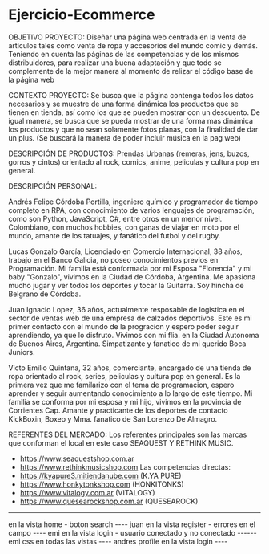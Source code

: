 # Ejercicio-Ecommerce
OBJETIVO PROYECTO: Diseñar una página web centrada en la venta de artículos tales como venta de ropa y accesorios del mundo comic y demás. Teniendo en cuenta las páginas de las competencias y de los mismos distribuidores, para realizar una buena adaptación y que todo se complemente de la mejor manera al momento de relizar el código base de la página web

CONTEXTO PROYECTO: Se busca que la página contenga todos los datos necesarios y se muestre de una forma dinámica los productos que se tienen en tienda, así como los que se pueden mostrar con un descuento. De igual manera, se busca que se pueda mostrar de una forma mas dinámica los productos y que no sean solamente fotos planas, con la finalidad de dar un plus. (Se buscará la manera de poder incluir música en la pag web)

DESCRIPCIÓN DE PRODUCTOS: Prendas Urbanas (remeras, jens, buzos, gorros y cintos) orientado al rock, comics, anime, peliculas y cultura pop en general.

DESCRIPCIÓN PERSONAL:

Andrés Felipe Córdoba Portilla, ingeniero químico y programador de tiempo completo en RPA, con conocimiento de varios lenguajes de programación, como son Python, JavaScript, C#, entre otros en un menor nivel. Colombiano, con muchos hobbies, con ganas de viajar en moto por el mundo, amante de los tatuajes, y fanático del futbol y del rugby.

Lucas Gonzalo García, Licenciado en Comercio Internacional, 38 años, trabajo en el Banco Galicia, no poseo conocimientos previos en Programación. Mi familia está conformada por mi Esposa "Florencia" y mi baby "Gonzalo", vivimos en la Ciudad de Córdoba, Argentina. Me apasiona mucho jugar y ver todos los deportes y tocar la Guitarra. Soy hincha de Belgrano de Córdoba.

Juan Ignacio Lopez, 36 años, actualmente resposable de logistica en el sector de ventas web de una empresa de calzados deportivos. Este es mi primer contacto con el mundo de la progracion y espero poder seguir aprendiendo, ya que lo disfruto. Vivimos con mi flia. en la Ciudad Autonoma de Buenos Aires, Argentina. Simpatizante y fanatico de mi querido Boca Juniors.

Victo Emilio Quintana, 32 años, comerciante, encargado de una tienda de ropa orientado al rock, series, peliculas y cultura pop en general. Es la primera vez que me familarizo con el tema de programacion, espero aprender y seguir aumentando conocimiento a lo largo de este tiempo. Mi familia se conforma por mi esposa y mi hijo, vivimos en la provincia de Corrientes Cap. Amante y practicante de los deportes de contacto KickBoxin, Boxeo y Mma. fanatico de San Lorenzo De Almagro.

REFERENTES DEL MERCADO: Los referentes principales son las marcas que conforman el local en este caso SEAQUEST Y RETHINK MUSIC.
- https://www.seaquestshop.com.ar
- https://www.rethinkmusicshop.com
Las competencias directas:
- https://kyapure3.mitiendanube.com (K.YA PURE)
- https://www.honkytonkshop.com (HONKITONKS)
- https://www.vitalogy.com.ar (VITALOGY)
- https://www.quesearockshop.com.ar (QUESEAROCK)

--------------------------------------------------------------
en la vista home - boton search ---- juan
en la vista register - errores en el campo ---- emi
en la vista login - usuario conectado y no conectado  ------ emi
css en todas las vistas ---- andres
profile en la vista login ----